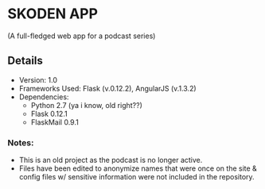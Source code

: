# SKODEN APP
(A full-fledged web app for a podcast series)

## Details
- Version: 1.0
- Frameworks Used: Flask (v.0.12.2), AngularJS (v.1.3.2)
- Dependencies:
  - Python 2.7 (ya i know, old right??)
  - Flask 0.12.1
  - FlaskMail 0.9.1

### Notes:
- This is an old project as the podcast is no longer active.
- Files have been edited to anonymize names that were once on the site & config files w/ sensitive information were not included in the repository.
